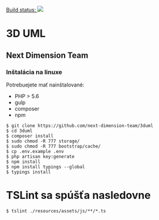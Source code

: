 <a href="http://team15-16.studenti.fiit.stuba.sk:8085/browse/UML-PROD">Build status: <img src="http://team15-16.studenti.fiit.stuba.sk:8085/plugins/servlet/buildStatusImage/UML-PROD"></a>

# 3D UML

## Next Dimension Team

### Inštalácia na linuxe

Potrebuejete mať nainštalované:
 - PHP > 5.6
 - gulp
 - composer
 - npm

```
$ git clone https://github.com/next-dimension-team/3duml
$ cd 3duml
$ composer install
$ sudo chmod -R 777 storage/
$ sudo chmod -R 777 bootstrap/cache/
$ cp .env.example .env
$ php artisan key:generate
$ npm install
$ npm install typings --global
$ typings install
```

# TSLint sa spúšťa nasledovne
```
$ tslint ./resources/assets/js/**/*.ts
```

